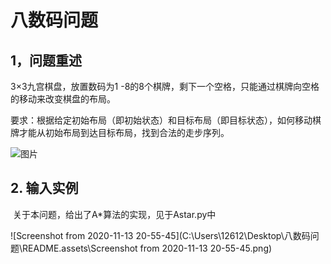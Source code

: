 # 八数码问题

## 1，问题重述 
3×3九宫棋盘，放置数码为1 -8的8个棋牌，剩下一个空格，只能通过棋牌向空格的移动来改变棋盘的布局。

要求：根据给定初始布局（即初始状态）和目标布局（即目标状态），如何移动棋牌才能从初始布局到达目标布局，找到合法的走步序列。

![图片](http://r.photo.store.qq.com/psb?/V11WEso82HLlBR/IWuds*sj0KeR*c196REC3LQ7Dzea4m0URTOrOdtQfgc!/o/dHIBAAAAAAAA&bo=ywHXAMsB1wADACU!)

## 2. 输入实例

​		关于本问题，给出了A\*算法的实现，见于Astar.py中

![Screenshot from 2020-11-13 20-55-45](C:\Users\12612\Desktop\八数码问题\README.assets\Screenshot from 2020-11-13 20-55-45.png)